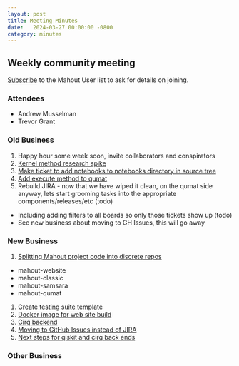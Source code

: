 ```yaml
---
layout: post
title: Meeting Minutes
date:   2024-03-27 00:00:00 -0800
category: minutes
---
```

## Weekly community meeting
[Subscribe](mailto:user-subscribe@mahout.apache.org) to the Mahout User list to ask for details on joining.

### Attendees
* Andrew Musselman
* Trevor Grant

### Old Business
1. Happy hour some week soon, invite collaborators and conspirators
1. [Kernel method research spike](https://issues.apache.org/jira/browse/MAHOUT-2200)
1. [Make ticket to add notebooks to notebooks directory in source tree](https://issues.apache.org/jira/browse/MAHOUT-2198)
1. [Add execute method to qumat](https://issues.apache.org/jira/browse/MAHOUT-2201)
1. Rebuild JIRA - now that we have wiped it clean, on the qumat side anyway, lets start grooming tasks into the appropriate components/releases/etc (todo)
  * Including adding filters to all boards so only those tickets show up (todo)
  * See new business about moving to GH Issues, this will go away

### New Business
1. [Splitting Mahout project code into discrete repos](https://issues.apache.org/jira/projects/MAHOUT/issues/MAHOUT-2204)
  * mahout-website
  * mahout-classic
  * mahout-samsara
  * mahout-qumat
1. [Create testing suite template](https://issues.apache.org/jira/projects/MAHOUT/issues/MAHOUT-2202)
1. [Docker image for web site build](https://issues.apache.org/jira/projects/MAHOUT/issues/MAHOUT-2165)
1. [Cirq backend](https://issues.apache.org/jira/projects/MAHOUT/issues/MAHOUT-2203)
1. [Moving to GitHub Issues instead of JIRA](https://issues.apache.org/jira/projects/MAHOUT/issues/MAHOUT-2205)
1. [Next steps for qiskit and cirq back ends](https://issues.apache.org/jira/projects/MAHOUT/issues/MAHOUT-2206)

### Other Business
